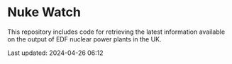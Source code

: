 # Nuke Watch

This repository includes code for retrieving the latest information available on the output of EDF nuclear power plants in the UK.

Last updated: 2024-04-26 06:12